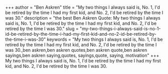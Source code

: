 +++
author = "Ben Askren"
title = "My two things I always said is, No. 1, I'd be retired by the time I had my first kid, and No. 2, I'd be retired by the time I was 30."
description = "the best Ben Askren Quote: My two things I always said is, No. 1, I'd be retired by the time I had my first kid, and No. 2, I'd be retired by the time I was 30."
slug = "my-two-things-i-always-said-is-no-1-id-be-retired-by-the-time-i-had-my-first-kid-and-no-2-id-be-retired-by-the-time-i-was-30"
keywords = "My two things I always said is, No. 1, I'd be retired by the time I had my first kid, and No. 2, I'd be retired by the time I was 30.,ben askren,ben askren quotes,ben askren quote,ben askren sayings,ben askren saying,quotes, sayings,quote, saying, motivation"
+++
My two things I always said is, No. 1, I'd be retired by the time I had my first kid, and No. 2, I'd be retired by the time I was 30.
